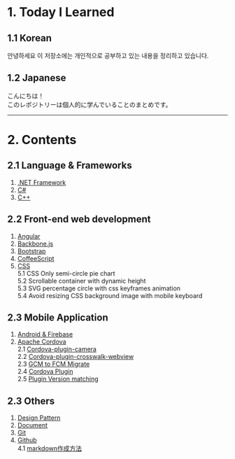 # 1. Today I Learned

## 1.1 Korean
안녕하세요
이 저장소에는 개인적으로 공부하고 있는 내용을 정리하고 있습니다.


## 1.2 Japanese

こんにちは！  
このレポジトリーは個人的に学んでいることのまとめです。

***

# 2. Contents

## 2.1 Language & Frameworks

1. [.NET Framework](.net\readme.md)
2. [C#](C#\readme.md)
3. [C++](C++\readme.md)

## 2.2 Front-end web development

1. [Angular](angular\readme.md)
2. [Backbone.js](backbone.js\readme.md)
3. [Bootstrap](bootstrap\readmd.md)
4. [CoffeeScript](coffeescript\readme.md)
5. [CSS](CSS\readme.md)  
5.1 CSS Only semi-circle pie chart  
5.2 Scrollable container with dynamic height  
5.3 SVG percentage circle with css keyframes animation  
5.4 Avoid resizing CSS background image with mobile keyboard  


## 2.3 Mobile Application

1. [Android & Firebase](android\readme.md)  
2. [Apache Cordova](cordova\readme.md)  
2.1 [Cordova-plugin-camera](cordova\cordova-plugin-camera.md)  
2.2 [Cordova-plugin-crosswalk-webview](cordova\cordova-plugin-crosswalk-webview.md)  
2.3 [GCM to FCM Migrate](cordova\GCM_to_FCM.md)  
2.4 [Cordova Plugin](cordova\plugin.md)  
2.5 [Plugin Version matching](cordova\versioncheck.md)

## 2.3 Others

1. [Design Pattern](Designpattern)
2. [Document](document\readme.md)
3. [Git](git\readme.md)
4. [Github](github\readme.md)  
4.1 [markdown作成方法](github\markdown作成方法.md)